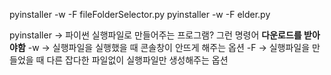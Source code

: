 pyinstaller -w -F fileFolderSelector.py
pyinstaller -w -F elder.py

pyinstaller -> 파이썬 실행파일로 만들어주는 프로그램? 그런 명령어 **다운로드를 받아야함**
-w -> 실행파일을 실행했을 때 콘솔창이 안뜨게 해주는 옵션
-F -> 실행파일을 만들었을 때 다른 잡다한 파일없이 실행파일만 생성해주는 옵션
